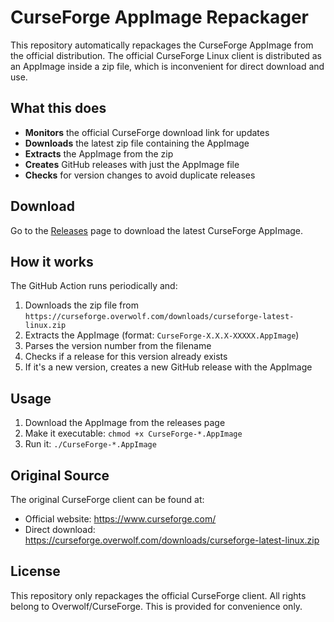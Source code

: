 # CurseForge AppImage Repackager

This repository automatically repackages the CurseForge AppImage from the official distribution. The official CurseForge Linux client is distributed as an AppImage inside a zip file, which is inconvenient for direct download and use.

## What this does

- **Monitors** the official CurseForge download link for updates
- **Downloads** the latest zip file containing the AppImage
- **Extracts** the AppImage from the zip
- **Creates** GitHub releases with just the AppImage file
- **Checks** for version changes to avoid duplicate releases

## Download

Go to the [Releases](../../releases) page to download the latest CurseForge AppImage.

## How it works

The GitHub Action runs periodically and:

1. Downloads the zip file from `https://curseforge.overwolf.com/downloads/curseforge-latest-linux.zip`
2. Extracts the AppImage (format: `CurseForge-X.X.X-XXXXX.AppImage`)
3. Parses the version number from the filename
4. Checks if a release for this version already exists
5. If it's a new version, creates a new GitHub release with the AppImage

## Usage

1. Download the AppImage from the releases page
2. Make it executable: `chmod +x CurseForge-*.AppImage`
3. Run it: `./CurseForge-*.AppImage`

## Original Source

The original CurseForge client can be found at:
- Official website: https://www.curseforge.com/
- Direct download: https://curseforge.overwolf.com/downloads/curseforge-latest-linux.zip

## License

This repository only repackages the official CurseForge client. All rights belong to Overwolf/CurseForge. This is provided for convenience only.
